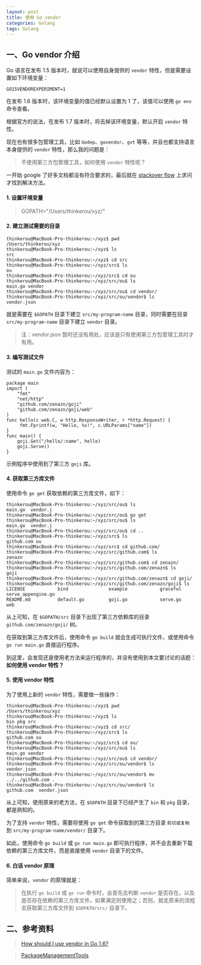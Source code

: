 ```yaml
---
layout: post
title: 使用 Go vendor
categories: Golang
tags: Golang
---
```


## 一、Go vendor 介绍

Go 语言在发布 1.5 版本时，就说可以使用自身提供的 `vendor` 特性，但是需要设置如下环境变量：

    GO15VENDOREXPERIMENT=1

在发布 1.6 版本时，该环境变量的值已经默认设置为 1 了，该值可以使用 `go env` 命令查看。

根据官方的说法，在发布 1.7 版本时，将去掉该环境变量，默认开启 `vendor` 特性。

现在也有很多包管理工具，比如 `Godep`、`govendor`、`gvt` 等等，并且也都支持语言本身提供的 `vendor` 特性，那么我的问题是：

> 不使用第三方包管理工具，如何使用 `vendor` 特性呢？

一开始 google 了好多文档都没有符合要求的，最后就在 [stackover flow](http://stackoverflow.com/questions/37237036/how-should-i-use-vendor-in-go-1-6) 上求问才找到解决方法。

#### 1. 设置环境变量

> GOPATH="/Users/thinkerou/xyz/"

#### 2. 建立测试需要的目录

>
    thinkerou@MacBook-Pro-thinkerou:~/xyz$ pwd
    /Users/thinkerou/xyz
    thinkerou@MacBook-Pro-thinkerou:~/xyz$ ls
    src
    thinkerou@MacBook-Pro-thinkerou:~/xyz$ cd src
    thinkerou@MacBook-Pro-thinkerou:~/xyz/src$ ls
    ou
    thinkerou@MacBook-Pro-thinkerou:~/xyz/src$ cd ou
    thinkerou@MacBook-Pro-thinkerou:~/xyz/src/ou$ ls
    main.go vendor
    thinkerou@MacBook-Pro-thinkerou:~/xyz/src/ou$ cd vendor/
    thinkerou@MacBook-Pro-thinkerou:~/xyz/src/ou/vendor$ ls
    vendor.json

就是需要在 `$GOPATH` 目录下建立 `src/my-program-name` 目录，同时需要在目录 `src/my-program-name` 目录下建立 `vendor` 目录。

> 注：vendor.json 暂时还没有用处，应该是只有使用第三方包管理工具时才有用。

<!--more-->

#### 3. 编写测试文件

测试的 `main.go` 文件内容为：

>
    package main
    import (
	    "fmt"
	    "net/http"
	    "github.com/zenazn/goji"
	    "github.com/zenazn/goji/web"
    )
    func hello(c web.C, w http.ResponseWriter, r *http.Request) {
	     fmt.Fprintf(w, "Hello, %s!", c.URLParams["name"])
    }
    func main() {
	    goji.Get("/hello/:name", hello)
	    goji.Serve()
    }

示例程序中使用到了第三方 `goji` 库。

#### 4. 获取第三方库文件

使用命令 `go get` 获取依赖的第三方库文件，如下：

>
    thinkerou@MacBook-Pro-thinkerou:~/xyz/src/ou$ ls
    main.go  vendor.j
    thinkerou@MacBook-Pro-thinkerou:~/xyz/src/ou$ go get
    thinkerou@MacBook-Pro-thinkerou:~/xyz/src/ou$ ls
    main.go  vendor.j
    thinkerou@MacBook-Pro-thinkerou:~/xyz/src/ou$ cd ..
    thinkerou@MacBook-Pro-thinkerou:~/xyz/src$ ls
    github.com ou
    thinkerou@MacBook-Pro-thinkerou:~/xyz/src$ cd github.com/
    thinkerou@MacBook-Pro-thinkerou:~/xyz/src/github.com$ ls
    zenazn
    thinkerou@MacBook-Pro-thinkerou:~/xyz/src/github.com$ cd zenazn/
    thinkerou@MacBook-Pro-thinkerou:~/xyz/src/github.com/zenazn$ ls
    goji
    thinkerou@MacBook-Pro-thinkerou:~/xyz/src/github.com/zenazn$ cd goji/
    thinkerou@MacBook-Pro-thinkerou:~/xyz/src/github.com/zenazn/goji$ ls
    LICENSE            bind               example            graceful           serve_appengine.go
    README.md          default.go         goji.go            serve.go           web

从上可知，在 `$GOPATH/src` 目录下出现了第三方依赖库的目录 `github.com/zenazn/goji/` 树。
 
在获取到第三方库文件后，使用命令 `go build` 就会生成可执行文件，或使用命令 `go run main.go` 直接运行程序。

到这里，会发现还是使用老方法来运行程序的，并没有使用到本文要讨论的话题：**如何使用 vendor 特性？**

#### 5. 使用 vendor 特性

为了使用上新的 `vendor` 特性，需要做一些操作：

>
    thinkerou@MacBook-Pro-thinkerou:~/xyz$ pwd
    /Users/thinkerou/xyz
    thinkerou@MacBook-Pro-thinkerou:~/xyz$ ls
    bin pkg src
    thinkerou@MacBook-Pro-thinkerou:~/xyz$ cd src/
    thinkerou@MacBook-Pro-thinkerou:~/xyz/src$ ls
    github.com ou
    thinkerou@MacBook-Pro-thinkerou:~/xyz/src$ cd ou/
    thinkerou@MacBook-Pro-thinkerou:~/xyz/src/ou$ ls
    main.go vendor
    thinkerou@MacBook-Pro-thinkerou:~/xyz/src/ou$ cd vendor/
    thinkerou@MacBook-Pro-thinkerou:~/xyz/src/ou/vendor$ ls
    vendor.json
    thinkerou@MacBook-Pro-thinkerou:~/xyz/src/ou/vendor$ mv ../../github.com .
    thinkerou@MacBook-Pro-thinkerou:~/xyz/src/ou/vendor$ ls
    github.com  vendor.json

从上可知，使用原来的老方法，在 `$GOPATH` 目录下已经产生了 `bin` 和 `pkg` 目录，都是熟知的。

为了支持 `vendor` 特性，需要将使用 `go get` 命令获取到的第三方目录 `剪切或复制` 到 `src/my-program-name/vendor/` 目录下。

如此，使用命令 `go build` 或 `go run main.go` 即可执行程序，并不会去重新下载依赖的第三方库文件，而是直接使用 `vendor` 目录下的文件。

#### 6. 白话 vendor 原理

简单来说，`vendor` 的原理就是：

> 在执行 `go build` 或 `go run` 命令时，会首先去判断 `vendor` 是否存在，以及是否存在依赖的第三方库文件，如果满足则使用之；否则，就走原来的流程去获取第三方库文件到 `$GOPATH/src/` 目录下。 

## 二、参考资料

> [How should I use vendor in Go 1.6?](http://stackoverflow.com/questions/37237036/how-should-i-use-vendor-in-go-1-6)

> [PackageManagementTools](https://github.com/golang/go/wiki/PackageManagementTools)

